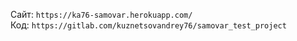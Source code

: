 Сайт: `https://ka76-samovar.herokuapp.com/`  
Код:  `https://gitlab.com/kuznetsovandrey76/samovar_test_project`  
